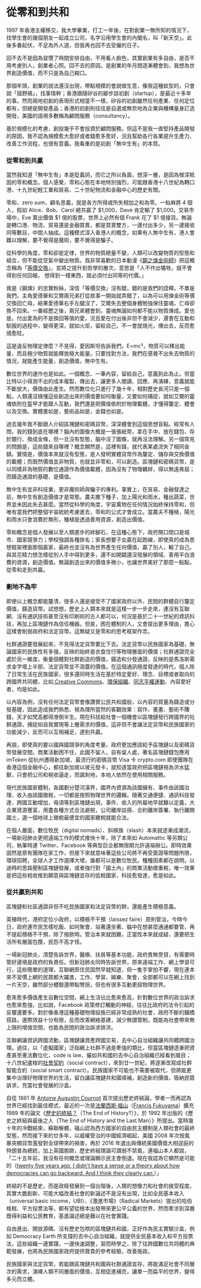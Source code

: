 # 從零和到共和

1997 年香港主權移交，我大學畢業，打工一年後，在對創業一無所知的情況下，找學生會的幾個朋友一起成立公司，名字沿用學生會的內閣名，叫「新天空」。此後多番起伏，不足為外人道，但我再也回不去受僱的日子。

回不去不是因為習慣了時間安排自由，不用看人臉色，其實創業有多自由，是否不用考慮別人，創業者心照。回不去的原因，是創業的年月間逐漸體會到，我想為世界創造價值，而不只是為自己糊口。

那個年頭，創業的說法還沒出現，帶點規模的會說做生意，像我這種蚊型的，只會說「搵野搞」，找事情幹；香港跟隨矽谷的腳步談初創（startup），是最近十多年的事。然而兩地初創的表現形式相當不一樣，矽谷的初創雖然任何產業、任何定位都有，但總是開發產品；香港的初創則往往是自選或無奈地為企業與機構量身訂造開發，美國的語境多數稱為顧問服務（consultancy）。

基於規模化的考慮，創投幾乎不會投資於顧問服務。但這不是我一直堅持產品開發的原因，我不認為規模愈大愈好或者錢愈多愈好，況且幫助各行各業提升生產力、改善工作流程，也很有意義。我看重的是初創「無中生有」的本質。

### 從零和到共贏

當然我知道「無中生有」本是貶義詞，而它之所以負面，想深一層，是因為根深柢固的零和概念。個人感覺，零和心態在本地特別強烈，可能跟香港十八世紀為轉口港、十九世紀輕工業和貿易、二十世紀物流和金融中心的歷史有關。

零和，zero sum，顧名思義，就是各方所得或所失相加之和為零。一枱麻將 4 個人，假如 Alice、Bob、Carol 總共贏了 $1,000，Dave 肯定輸了 $1,000。交易市場中，Eve 賣出價值 $1 億的股票，世界上必然有個 Frank 花了 $1 億接貨。無論是轉口港、物流、貿易還是金融買賣，都是買賣雙方，一邊付出多少，另一邊接收同等數目，中間人抽成。這種模式深入香港人的概念，如果有人無中生有，港人會難以理解，要不覺得是魔術，要不覺得是騙子。

從科學的角度，零和卻是定律，世界的物質總量不變，人類可以改變物質的型態和組合，但不能從空氣中變出物質。我非常喜歡的日本動漫《[鋼之煉金術師](https://zh.wikipedia.org/zh-hk/%E9%8B%BC%E4%B9%8B%E9%8D%8A%E9%87%91%E8%A1%93%E5%B8%AB)》把這概念稱為「[等價交換](https://www.thestandnews.com/society/%E8%AE%93-%E7%AD%89%E5%83%B9%E4%BA%A4%E6%8F%9B-%E7%9C%9F%E6%AD%A3%E5%AF%A6%E7%8F%BE/)」，並將之提升到哲學的層次，意思是「人不作出犧牲，就不會得到任何回報， 想得到一樣東西，就必須付出同等的代價。」

我是《鋼煉》的忠實粉絲，深信「等價交換」沒有錯，錯的是我們的詮釋。不單是我們，主角愛德華和艾爾兩兄弟打從故事一開始就弄錯了，以為可以用煉金術等價交換回亡母，結果愛德華右手左腿沒了，艾爾失去整個身體勉強保住靈魂，亡母卻換不回來。一番經歷之後，兩兄弟體會到，靈魂無論如何都不能以物質煉成。愛也是。付出愛為的不是換回等值的愛，況且愛在付出後非但不會減少，還會在互動和馴服的過程中，變得更深，就如火炬，留給自己，不一會就燒光，傳出去，反而愈燒愈旺。

這是違反物理定律麼？不見得，愛因斯坦告訴我們，E=mc²，物質可以釋出能量，而且極少物質就能釋放極大能量。只要找對方法，我們在感覺不出失去物質的情況，就能產生能量，創造價值，無中生有。

數位世界的運作也是如此。一個概念、一筆內容，留給自己，意義到此為止。但當比特以小得測不出的成本複製，傳出去，讓更多人閱讀、回應、再演繹，意義就能不斷放大，價值由此產生。然而數位化只進行了幾十年，相對歷史長河只是一個點，人類還沒搞懂這些創造出來的價值要如何衡量，又要如何捕捉，就如艾爾的靈魂依附在盔甲才能跟人互動，我們還是把價值依附於物理載體，才懂得釐定、體會以及交換。實體書如是，藝術品如是，金錢也如是。

過去幾年我不斷跟人介紹區塊鏈和密碼貨幣，深深體會到這個思想盲點。經常有人問，我的錢到底在哪裡？腦內的圖像大概是一張張紙幣，拿在手中、放在錢包、存於銀行、換成金條，但一旦沒有型態，腦中沒了圖像，就再沒法理解。另一個常見的問題是，這些錢來自哪裡？概念顯然是，這裡有錢，就代表某處流失了相同金額。實情是，價值本來就沒有型態，是人發明實體貨幣作為釐定、儲存與交換價值的載體；而既然價值並非物質，也就並非零和，可以創造。區塊鏈和密碼貨幣，是以同樣非為物質的數位通證作為價值載體，因為沒有了物理羈絆，得以無遠弗屆；而鑄造通證的基礎，是價值。

無中生有並非科技業，更非魔術師與騙子的專利。事實上，在貿易、金融發達之前，無中生有創造價值才是常態。農夫撒下種子，加上陽光和雨水，種出蔬菜，世界並未因此失去甚麼。當然從科學的角度，宇宙萬物在任何情況始終保持零和，但唯有當我們把整個宇宙統統考慮進去，零和的公式才會成立。當農夫不種植，陽光和雨水只會浪費於無形，種植是透過善用資源，創造出價值。

零和概念是個人發展以至人類進步的絆腳石，在這種心態下，政府開口閉口是城市、國家競爭力；學校強調各種排名；家長想要子女贏在起跑線，即使真的成為思想框架裡面那個贏家，最終也並沒有為世界產生任何價值，贏了別人，輸了自己。與其花精力想怎樣從別人手中得到更多，還不如開闢還沒發展的領域、善用平白浪費的資源，創造價值。無論創造出來的價值多微小，也讓世界美好了那麼一點點，從零和走到共贏。

### 劃地不為牢

即使以上概念都能釐清，很多人還是接受不了國家政府以外，民間的群體自行釐定價值，鑄造貨幣。試想想，歷史上人類本來就是這樣一步一步走來，連沒有互聯網、沒有通訊技術甚至沒有印刷術的古人都可以，何況是基於二十一世紀的資訊科技，再加上區塊鏈作為信任機器。但是，困在體制的人，又會提出更多理由，擔心這樣會削弱政府和法定貨幣。這無疑又是零和的思考框架作祟。

社群通證要發展起來，不見得法定貨幣要比下去。法定貨幣以民族國家為基礎，無論國家的民族性有多強，反映的始終是衣食住行等物理層面的價值；社群通證完全處於另一維度，衡量個體對社群創造的價值，鑄造和分發通證，反映的是馬洛斯需求金字塔上半部、法定貨幣並不涵蓋的價值。在這個通訊極度發達的時代，個人除了日常生活在民族國家，很多還同時生活在基於特定愛好、理念、目標或者取向的跨國界共同體，比如[ Creative Commons](https://creativecommons.org/)、[環保組織](https://www.greenpeace.org/international/)、[同志平權運動](https://www.hrc.org/)、內容愛好者，均是如此。

以內容為例，沒有任何法定貨幣會像讚賞公民共和國般，以內容的質量為鑄造或分發基礎，因此造成我們熟悉、視為理所當然的客觀效果：寫作、畫畫、藝術不賺錢，天才如梵高都得潦倒半生。現在科技給社會一個機會以區塊鏈發行跨國界的社群通證，捕捉如自我實現等上層需求的價值，這非但不會讓法定貨幣和民族國家的功能減少，反而可以互相補足，達到共贏。

再說，即使真的要以國與國競爭的角度考量，政府更加應該給予區塊鏈以及密碼貨幣發展空間。商業活動困不住，此國不留人，自有留人處，著名區塊鏈錢包應用 imToken 從杭州遷冊新加坡、最流行的密碼貨幣 Visa 卡 crypto.com 即使團隊在香港這個金融中心，都往新加坡以坡元發卡，就知道當政府把區塊鏈視為洪水猛獸，只會把公司和稅收逼走，而諷刺地，本地人依然在使用相關服務。

現代民族國家體制，各國劃分楚河漢界，國界內資源為該國擁有、事件由該國治理、收入由該國徵稅，一切都是按照物理世界的邏輯。隨著交通便捷、通訊科技發達、跨國互動增加，毋須等到區塊鏈出現，事件、收入的所屬地早就難以定義，大企業資源豐富，用盡各種方式合法避稅，公司離岸註冊、合約離岸簽署、執行離開國土，選一個地球上徵稅最便宜的國家繳稅就能合法。

在個人層面，數位牧民（digital nomads）、斜槓族（slash）本來就逐漸成潮流，一場新冠肺炎更把遠端工作的模式推快十年，除了本來如 Automattic 等另類公司，執筆時連 Twitter、Facebook 等典型巨企都無限期允許遠端辦公。即時效果固然是原有團隊在家工作，但接下來就意味著這些公司將不再受簽證等問題所限，環球招聘，全球人才工作選擇大增，誰都可以是數位牧民。種種因素都在說明，以過時的思路壓制區塊鏈發展，或者強行對「國土內」的商業活動徵重稅，唯一效果是把這些稅收推到願意與區塊鏈並存的低稅國家，科技愈發達，愈是如此。

### 從共贏到共和

區塊鏈和社區通證非但不吃民族國家和法定貨幣的餅，還能產生積極意義。

英殖時代，港府定位小政府，以積極不干預（laissez faire）原則管治，今時今日，政府連市民怎樣吃飯、如何聚會、站著還坐著、腦中在想甚麼通通都要管，再不提起積極不干預，除了撥款時。管治本來就困難，正當性本來就成疑，還要把生活所有層面包攬，民怨不高才怪。

一場新冠肺炎，清楚告訴世界，醫療、扶貧等基本功能，政府責無旁貸，有需要時管好邊境是政府的負責任。但新冠肺炎同時告訴世界，原來遠端工作、網上學習可行，這些簡單的道理，互聯網原住民固然早就知道，但一隻手掌拍不響，現在連本來不習慣上網的民眾都大躍進，工作、學習、娛樂、聚會，全部都可以在網上找到一片天空，雖然部分體驗還帶點彆扭，但也有很多互動更超物理世界。

愈來愈多價值產生自數位空間，網上生活佔比愈來愈高，針對數位世界的政治訴求也愈來愈強，比如說，Facebook 政策修訂觸動的神經，往往比政府的法令引起的反響還要多。對於像香港這種基礎物理設施已經非常成熟的社會，政府不斷的鋪橋搭路，邊際效益十分有限，反而改善網絡基建，減少無謂管制，既能為社會帶來無上限的增值空間，也能為民間的政治訴求排洪。

互聯網讓資訊跨國流動，區塊鏈讓資產跨國交易，去中心自治組織讓共同體跨國治理。過往，以「虛擬國家」泛指網上社群不過是牽強的類比，但當區塊鏈逐漸把資產甚至憲法數位化，code is law、儼如共和國的去中心自治組織已經看到眉目；十八世紀盧梭的[社會契約](https://books.google.com.hk/books/about/A_Treatise_on_the_Social_Compact_Or_The.html?id=A6U9AAAAYAAJ&printsec=frontcover&source=kp_read_button&redir_esc=y#v=onepage&q&f=false)（social contract），來到廿一世紀，將逐漸改寫成社群智能合約（social smart contract）。民族國家不可能也不需要被取代，但將能更集中治理好物理世界的生活，留白讓區塊鏈共和國填補，創造新的價值，吸納民眾訴求，充當社會發展的沙盒。

自從 1861 年 [Antoine Augustin Cournot](https://en.wikipedia.org/wiki/Antoine_Augustin_Cournot) 首次提出歷史終結論，學者一而再認為世界已經找到最佳模式，最近的一次是[法蘭西斯·福山](https://zh.wikipedia.org/wiki/%E5%BC%97%E6%9C%97%E8%A5%BF%E6%96%AF%C2%B7%E7%A6%8F%E5%B1%B1)（[Francis Fukuyama](https://en.wikipedia.org/wiki/Francis_Fukuyama)）擴充 1989 年的論文《[歷史的終結？](https://www.jstor.org/stable/24027184?seq=1)（The End of History?）》，於 1992 年出版的《歷史之終結與最後之人（The End of History and the Last Man）》所提出。當時幾十年的冷戰結束，蘇聯解體，福山認為西方國家的自由民主體制是人類社會的最終型態，然而接下來的廿多年，以威權管治的中國經濟崛起，美國 2008 年次按風暴突顯貨幣濫發對全球帶來的禍害，再於 2016 年選出與傳統美國價值大相逕庭的特朗普為總統，加上英國脫歐，歷史終結理論可謂弱不禁風，連福山本人都說，「二十五年前，我沒有任何概念或理論顯示民主會倒退。現在我認為它顯然是可能的（[twenty five years ago, I didn't have a sense or a theory about how democracies can go backward. And I think they clearly can.](https://en.wikipedia.org/wiki/The_End_of_History_and_the_Last_Man)）」

終結的不是歷史，而是政經發展到一個台階後，人類的想像力和社會的接受程度。其實大膽創新、可能大幅改善社會的新論述不是沒有出現，比如全民基本收入（universal basic income，UBI）、《激進市場》（Radical Markets）提出的哈伯格稅、平方投票法等，都有望從根本出發帶來更公平公義的世界，然而牽涉到深層既得利益和公民教育，基進論述總是難以在社會實踐。

自由進出、開放源碼、沒有歷史包袱的區塊鏈共和國，正好作為民主實驗沙盒，例如 Democracy Earth 所支撐的去中心自治組織，就提供全民基本收入和平方投票法，這些組織一邊實踐，一邊快速調整，習而時學之，除了往跨國數位共同體的典範發展，也將為民族國家政府提供寶貴的參考經驗，改善施政。

民族國家與法定貨幣，若能跟區塊鏈共和國與社群通證並存，將能滿足社會不同層次的需求，演繹人類不同層面的價值，互相促進補完，讓單一而扁平的世界，變得多元而立體。  


